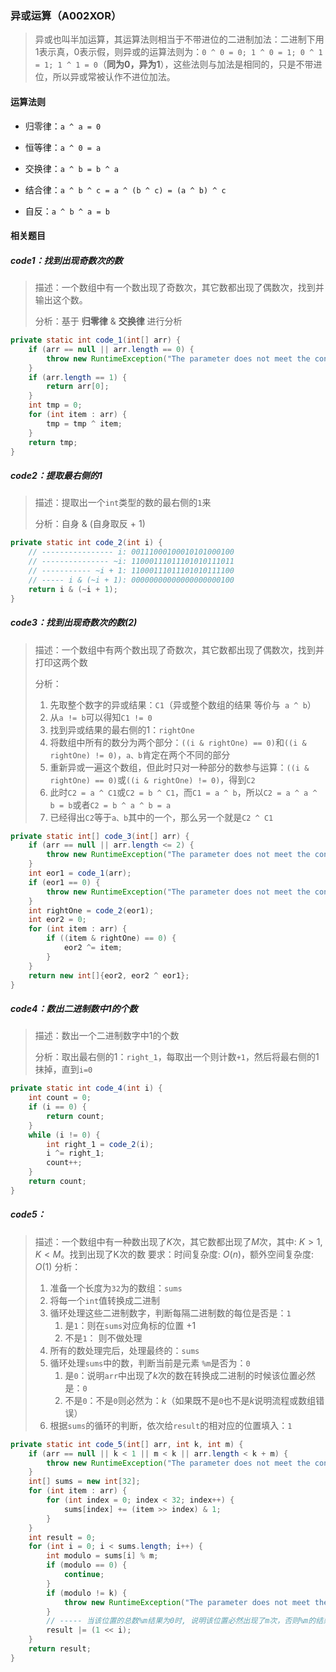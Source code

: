 ### 异或运算（A002XOR）

>   异或也叫半加运算，其运算法则相当于不带进位的二进制加法：二进制下用1表示真，0表示假，则异或的运算法则为：`0 ^ 0 = 0; 1 ^ 0 = 1; 0 ^ 1 = 1; 1 ^ 1 = 0`（**同为0，异为1**），这些法则与加法是相同的，只是不带进位，所以异或常被认作不进位加法。

#### 运算法则

-   归零律：`a ^ a = 0`

-   恒等律：`a ^ 0 = a`

-   交换律：`a ^ b = b ^ a` 

-   结合律：`a ^ b ^ c = a ^ (b ^ c) = (a ^ b) ^ c`

-   自反：`a ^ b ^ a = b`



#### 相关题目

#####  code1：找到出现奇数次的数
>   描述：一个数组中有一个数出现了奇数次，其它数都出现了偶数次，找到并输出这个数。
>
>   分析：基于 **归零律** & **交换律** 进行分析

```java
private static int code_1(int[] arr) {
    if (arr == null || arr.length == 0) {
        throw new RuntimeException("The parameter does not meet the conditions: arr is empty.");
    }
    if (arr.length == 1) {
        return arr[0];
    }
    int tmp = 0;
    for (int item : arr) {
        tmp = tmp ^ item;
    }
    return tmp;
}
```



##### code2：提取最右侧的1

>   描述：提取出一个`int`类型的数的最右侧的`1`来
>
>   分析：自身 & (自身取反 + 1)

```java
private static int code_2(int i) {
    // ---------------- i: 00111000100010101000100
    // --------------- ~i: 11000111011101010111011
    // ----------- ~i + 1: 11000111011101010111100
    // ----- i & (~i + 1): 00000000000000000000100
    return i & (~i + 1);
}
```



##### code3：找到出现奇数次的数(2)

>   描述：一个数组中有两个数出现了奇数次，其它数都出现了偶数次，找到并打印这两个数
>
>   分析：
>
>   1.   先取整个数字的异或结果：`C1`（异或整个数组的结果 等价与` a ^ b`）
>   2.   从`a != b`可以得知`C1 != 0`
>   3.   找到异或结果的最右侧的1：`rightOne`
>   4.   将数组中所有的数分为两个部分：`((i & rightOne) == 0)`和`((i & rightOne) != 0)`，`a、b`肯定在两个不同的部分
>   5.   重新异或一遍这个数组，但此时只对一种部分的数参与运算：`((i & rightOne) == 0)`或`((i & rightOne) != 0)`，得到`C2`
>   6.   此时`C2 = a ^ C1`或`C2 = b ^ C1`，而`C1 = a ^ b`，所以`C2 = a ^ a ^ b = b`或者`C2 = b ^ a ^ b = a`
>   7.   已经得出`C2`等于`a、b`其中的一个，那么另一个就是`C2 ^ C1`

```java
private static int[] code_3(int[] arr) {
    if (arr == null || arr.length <= 2) {
        throw new RuntimeException("The parameter does not meet the conditions.");
    }
    int eor1 = code_1(arr);
    if (eor1 == 0) {
        throw new RuntimeException("The parameter does not meet the conditions, eor is 0.");
    }
    int rightOne = code_2(eor1);
    int eor2 = 0;
    for (int item : arr) {
        if ((item & rightOne) == 0) {
            eor2 ^= item;
        }
    }
    return new int[]{eor2, eor2 ^ eor1};
}
```



##### code4：数出二进制数中1的个数

>   描述：数出一个二进制数字中1的个数
>
>   分析：取出最右侧的1：`right_1`，每取出一个则计数`+1`，然后将最右侧的1抹掉，直到`i=0`

```java
private static int code_4(int i) {
    int count = 0;
    if (i == 0) {
        return count;
    }
    while (i != 0) {
        int right_1 = code_2(i);
        i ^= right_1;
        count++;
    }
    return count;
}
```



##### code5：

>   描述：一个数组中有一种数出现了$K$次，其它数都出现了$M$次，其中: $K > 1, K < M$。找到出现了K次的数
>   要求：时间复杂度: $O(n)$，额外空间复杂度: $O(1)$
>   分析：
>
>   1.   准备一个长度为`32`为的数组：`sums`
>   2.   将每一个`int`值转换成二进制
>   3.   循环处理这些二进制数字，判断每隔二进制数的每位是否是：`1`
>        1.   是`1`：则在`sums`对应角标的位置 $+1$
>        2.   不是`1`： 则不做处理
>   4.   所有的数处理完后，处理最终的：`sums`
>   5.   循环处理`sums`中的数，判断当前是元素 `%m`是否为：`0`
>        1.   是`0`：说明`arr`中出现了$k$次的数在转换成二进制的时候该位置必然是：`0`
>        2.   不是`0`：不是`0`则必然为：$k$（如果既不是`0`也不是$k$说明流程或数组错误）
>   6.   根据`sums`的循环的判断，依次给`result`的相对应的位置填入：`1`

```java
private static int code_5(int[] arr, int k, int m) {
    if (arr == null || k < 1 || m < k || arr.length < k + m) {
        throw new RuntimeException("The parameter does not meet the conditions: arr is empty.");
    }
    int[] sums = new int[32];
    for (int item : arr) {
        for (int index = 0; index < 32; index++) {
            sums[index] += (item >> index) & 1;
        }
    }
    int result = 0;
    for (int i = 0; i < sums.length; i++) {
        int modulo = sums[i] % m;
        if (modulo == 0) {
            continue;
        }
        if (modulo != k) {
            throw new RuntimeException("The parameter does not meet the conditions: arr is empty.");
        }
        // ----- 当该位置的总数%m结果为0时, 说明该位置必然出现了m次，否则%m的结果必然为k
        result |= (1 << i);
    }
    return result;
}
```

